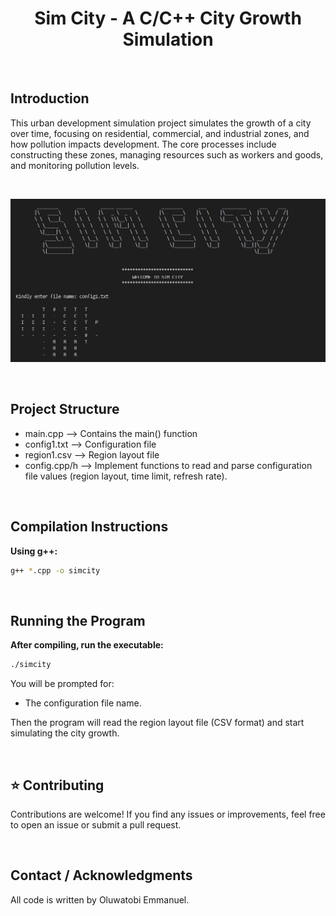 <div align="center"> 
  <h1>Sim City - A C/C++ City Growth Simulation</h1>
</div>

<br> 

## Introduction
This urban development simulation project simulates the growth of a city over time, focusing on
residential, commercial, and industrial zones, and how pollution
impacts development. The core processes include constructing these zones, managing resources such as workers and goods, and monitoring pollution levels. 

<br> 

![Adventure Image](sample_output.png)

<br> 

## Project Structure
- main.cpp             --> Contains the main() function
- config1.txt          --> Configuration file
- region1.csv          --> Region layout file
- config.cpp/h         --> Implement functions to read and parse configuration file values (region layout, time limit, refresh rate).

<br> 

## Compilation Instructions
**Using g++:**
```bash
g++ *.cpp -o simcity
```

<br> 

## Running the Program
**After compiling, run the executable:**
```bash
./simcity
```

You will be prompted for:
- The configuration file name.

Then the program will read the region layout file (CSV format)
and start simulating the city growth.

<br> 

## ⭐ Contributing 
Contributions are welcome! If you find any issues or improvements, feel free to open an issue or submit a pull request.

<br> 

## Contact / Acknowledgments
All code is written by Oluwatobi Emmanuel.

